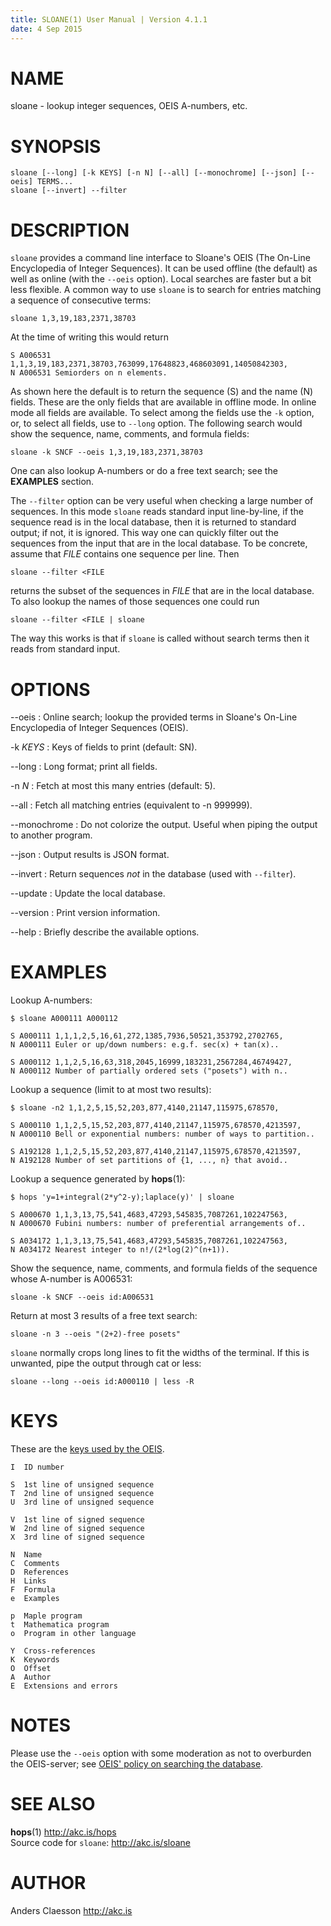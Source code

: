 ```yaml
---
title: SLOANE(1) User Manual | Version 4.1.1
date: 4 Sep 2015
---
```


# NAME

sloane - lookup integer sequences, OEIS A-numbers, etc.

# SYNOPSIS

`sloane [--long] [-k KEYS] [-n N] [--all] [--monochrome] [--json] [--oeis] TERMS...`  
`sloane [--invert] --filter`  

# DESCRIPTION

`sloane` provides a command line interface to Sloane's OEIS (The On-Line
Encyclopedia of Integer Sequences). It can be used offline (the default)
as well as online (with the `--oeis` option). Local searches are faster
but a bit less flexible. A common way to use `sloane` is to search for
entries matching a sequence of consecutive terms:

    sloane 1,3,19,183,2371,38703

At the time of writing this would return

    S A006531 1,1,3,19,183,2371,38703,763099,17648823,468603091,14050842303,
    N A006531 Semiorders on n elements.

As shown here the default is to return the sequence (S) and the name (N)
fields. These are the only fields that are available in offline mode. In
online mode all fields are available. To select among the fields use the
`-k` option, or, to select all fields, use to `--long` option. The
following search would show the sequence, name, comments, and formula
fields:

    sloane -k SNCF --oeis 1,3,19,183,2371,38703

One can also lookup A-numbers or do a free text search; see the
**EXAMPLES** section.

The `--filter` option can be very useful when checking a large number of
sequences.  In this mode `sloane` reads standard input line-by-line, if
the sequence read is in the local database, then it is returned to
standard output; if not, it is ignored. This way one can quickly filter
out the sequences from the input that are in the local database. To be
concrete, assume that *FILE* contains one sequence per line. Then

    sloane --filter <FILE

returns the subset of the sequences in *FILE* that are in the local
database. To also lookup the names of those sequences one could run

    sloane --filter <FILE | sloane

The way this works is that if `sloane` is called without search terms
then it reads from standard input.

# OPTIONS

--oeis
:   Online search; lookup the provided terms in Sloane's On-Line Encyclopedia
    of Integer Sequences (OEIS).

-k *KEYS*
:   Keys of fields to print (default: SN).

--long
:   Long format; print all fields.

-n *N*
:   Fetch at most this many entries (default: 5).

--all
:   Fetch all matching entries (equivalent to -n 999999).

--monochrome
:   Do not colorize the output. Useful when piping the output to another
    program.

--json
:   Output results is JSON format.

--invert
:   Return sequences *not* in the database (used with `--filter`).

--update
:   Update the local database.

--version
:   Print version information.

--help
:   Briefly describe the available options.

# EXAMPLES

Lookup A-numbers:

    $ sloane A000111 A000112
    
    S A000111 1,1,1,2,5,16,61,272,1385,7936,50521,353792,2702765,
    N A000111 Euler or up/down numbers: e.g.f. sec(x) + tan(x)..
    
    S A000112 1,1,2,5,16,63,318,2045,16999,183231,2567284,46749427,
    N A000112 Number of partially ordered sets ("posets") with n..

Lookup a sequence (limit to at most two results):

    $ sloane -n2 1,1,2,5,15,52,203,877,4140,21147,115975,678570,
    
    S A000110 1,1,2,5,15,52,203,877,4140,21147,115975,678570,4213597,
    N A000110 Bell or exponential numbers: number of ways to partition..
    
    S A192128 1,1,2,5,15,52,203,877,4140,21147,115975,678570,4213597,
    N A192128 Number of set partitions of {1, ..., n} that avoid..

Lookup a sequence generated by **hops**(1):

    $ hops 'y=1+integral(2*y^2-y);laplace(y)' | sloane

    S A000670 1,1,3,13,75,541,4683,47293,545835,7087261,102247563,
    N A000670 Fubini numbers: number of preferential arrangements of..

    S A034172 1,1,3,13,75,541,4683,47293,545835,7087261,102247563,
    N A034172 Nearest integer to n!/(2*log(2)^(n+1)).

Show the sequence, name, comments, and formula fields of the sequence
whose A-number is A006531:

    sloane -k SNCF --oeis id:A006531

Return at most 3 results of a free text search:

    sloane -n 3 --oeis "(2+2)-free posets"

`sloane` normally crops long lines to fit the widths of the terminal. If
this is unwanted, pipe the output through cat or less:

    sloane --long --oeis id:A000110 | less -R

# KEYS

These are the [keys used by the OEIS](http://oeis.org/eishelp2.html).

    I  ID number

    S  1st line of unsigned sequence
    T  2nd line of unsigned sequence
    U  3rd line of unsigned sequence

    V  1st line of signed sequence
    W  2nd line of signed sequence
    X  3rd line of signed sequence

    N  Name
    C  Comments
    D  References
    H  Links
    F  Formula
    e  Examples

    p  Maple program
    t  Mathematica program
    o  Program in other language

    Y  Cross-references
    K  Keywords
    O  Offset
    A  Author
    E  Extensions and errors

# NOTES

Please use the `--oeis` option with some moderation as not to overburden
the OEIS-server; see [OEIS' policy on searching the database](
http://oeis.org/wiki/Welcome#Policy_on_Searching_the_Database).

# SEE ALSO

**hops**(1) <http://akc.is/hops>  
Source code for `sloane`: <http://akc.is/sloane>

# AUTHOR

Anders Claesson <http://akc.is>
